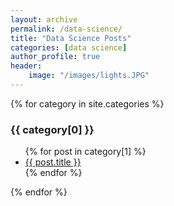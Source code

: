 ```yaml
---
layout: archive
permalink: /data-science/
title: "Data Science Posts"
categories: [data science]
author_profile: true
header:
    image: "/images/lights.JPG"
---
```


{% for category in site.categories %}
  <h3>{{ category[0] }}</h3>
  <ul>
    {% for post in category[1] %}
      <li><a href="{{ post.url }}">{{ post.title }}</a></li>
    {% endfor %}
  </ul>
{% endfor %}